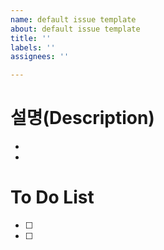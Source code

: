 ```yaml
---
name: default issue template
about: default issue template
title: ''
labels: ''
assignees: ''

---
```


# 설명(Description)
- 
- 

# To Do List
- [ ] 
- [ ]
